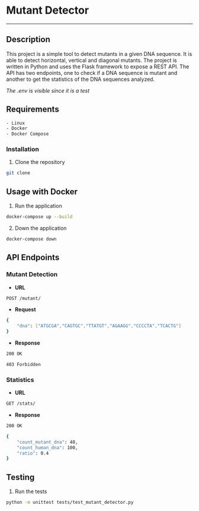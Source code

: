 # Mutant Detector
---
## Description
This project is a simple tool to detect mutants in a given DNA sequence. It is able to detect horizontal, vertical and diagonal mutants. The project is written in Python and uses the Flask framework to expose a REST API. The API has two endpoints, one to check if a DNA sequence is mutant and another to get the statistics of the DNA sequences analyzed.

*The .env is visible since it is a test*
## Requirements

```bash
- Linux
- Docker
- Docker Compose
```

### Installation
1. Clone the repository
```bash
git clone 
```

## Usage with Docker

1. Run the application
```bash
docker-compose up --build
```

2. Down the application
```bash
docker-compose down
```

## API Endpoints

### Mutant Detection
- **URL**
```bash
POST /mutant/
```

- **Request**
```bash
{
    "dna": ["ATGCGA","CAGTGC","TTATGT","AGAAGG","CCCCTA","TCACTG"]
}
```

- **Response**
```bash
200 OK
```
```bash
403 Forbidden
```

### Statistics
- **URL**
```bash
GET /stats/
```

- **Response**
```bash
200 OK
```
```bash
{
    "count_mutant_dna": 40,
    "count_human_dna": 100,
    "ratio": 0.4
}
```

## Testing

1. Run the tests
```bash
python -m unittest tests/test_mutant_detector.py 
```

